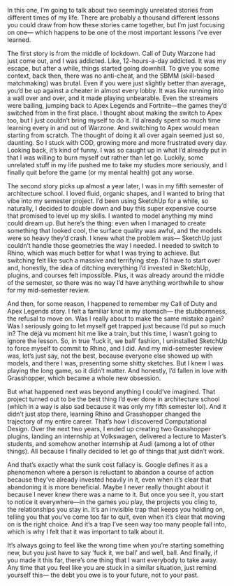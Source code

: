 In this one, I’m going to talk about two seemingly unrelated stories from different times of my life. There are probably a thousand different lessons you could draw from how these stories came together, but I’m just focusing on one— which happens to be one of the most important lessons I’ve ever learned.

The first story is from the middle of lockdown. Call of Duty Warzone had just come out, and I was addicted. Like, 12-hours-a-day addicted. It was my escape, but after a while, things started going downhill. To give you some context, back then, there was no anti-cheat, and the SBMM (skill-based matchmaking) was brutal. Even if you were just slightly better than average, you’d be up against a cheater in almost every lobby. It was like running into a wall over and over, and it made playing unbearable. Even the streamers were bailing, jumping back to Apex Legends and Fortnite—the games they’d switched from in the first place. I thought about making the switch to Apex too, but I just couldn’t bring myself to do it. I’d already spent so much time learning every in and out of Warzone. And switching to Apex would mean starting from scratch. The thought of doing it all over again seemed just so, daunting. So I stuck with COD, growing more and more frustrated every day. Looking back, it’s kind of funny. I was so caught up in what I’d already put in that I was willing to burn myself out rather than let go. Luckily, some unrelated stuff in my life pushed me to take my studies more seriously, and I finally quit before the game (or my mental health) got any worse.

The second story picks up almost a year later, I was in my fifth semester of architecture school. I loved fluid, organic shapes, and I wanted to bring that vibe into my semester project. I’d been using SketchUp for a while, so naturally, I decided to double down and buy this super expensive course that promised to level up my skills. I wanted to model anything my mind could dream up. But here’s the thing: even when I managed to create something that looked cool, the surface quality was awful, and the models were so heavy they’d crash. I knew what the problem was— SketchUp just couldn’t handle those geometries the way I needed. I needed to switch to Rhino, which was much better for what I was trying to achieve. But switching felt like such a massive and terrifying step. I’d have to start over and, honestly, the idea of ditching everything I’d invested in SketchUp, plugins, and courses felt impossible. Plus, it was already around the middle of the semester, so there was no way I’d have anything worthwhile to show for my mid-semester review.

And then, for some reason, I happened to remember my Call of Duty and Apex Legends story. I felt a familiar knot in my stomach— the stubbornness, the refusal to move on. Was I really about to make the same mistake again? Was I seriously going to let myself get trapped just because I’d put so much in? The déjà vu moment hit me like a train, but this time, I wasn’t going to ignore the lesson. So, in true ‘fuck it, we ball’ fashion, I uninstalled SketchUp to force myself to commit to Rhino, and I did. And my mid-semester review was, let’s just say, not the best, because everyone else showed up with models, and there I was, presenting some shitty sketches. But I knew I was playing the long game, so it didn’t matter. And honestly, I’d fallen in love with Grasshopper, which became a whole new obsession.

But what happened next was beyond anything I could’ve imagined. That project turned out to be the best thing I’d ever done in architecture school (which in a way is also sad because it was only my fifth semester lol). And it didn’t just stop there, learning Rhino and Grasshopper changed the trajectory of my entire career. That’s how I discovered Computational Design. Over the next two years, I ended up creating two Grasshopper plugins, landing an internship at Volkswagen, delivered a lecture to Master’s students, and somehow another internship at Audi (among a lot of other things). All because I finally decided to let go of things that just didn’t work.

And that’s exactly what the sunk cost fallacy is. Google defines it as a phenomenon where a person is reluctant to abandon a course of action because they’ve already invested heavily in it, even when it’s clear that abandoning it is more beneficial. Maybe I never really thought about it because I never knew there was a name to it. But once you see it, you start to notice it everywhere—in the games you play, the projects you cling to, the relationships you stay in. It’s an invisible trap that keeps you holding on, telling you that you’ve come too far to quit, even when it’s clear that moving on is the right choice. And it’s a trap I’ve seen way too many people fall into, which is why I felt that it was important to talk about it.

It’s always going to feel like the wrong time when you’re starting something new, but you just have to say ‘fuck it, we ball’ and well, ball. And finally, if you made it this far, there’s one thing that I want everybody to take away. Any time that you feel like you are stuck in a similar situation, just remind yourself this— the debt you owe is to your future, not to your past.